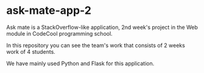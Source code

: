 # ask-mate-app-2
Ask mate is a StackOverflow-like application, 2nd week's project in the Web module in CodeCool programming school.

In this repository you can see the team's work that consists of 2 weeks work of 4 students.

We have mainly used Python and Flask for this application.
